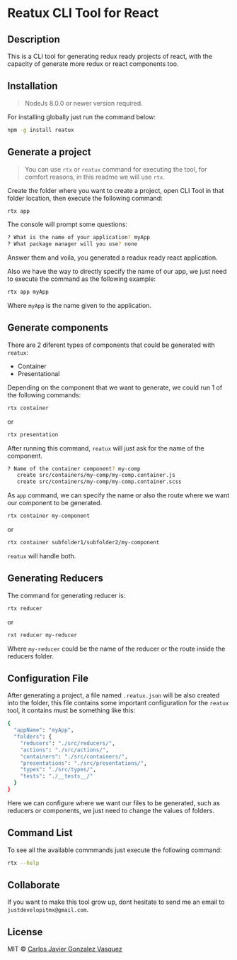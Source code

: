# Reatux CLI Tool for React

## Description
This is a CLI tool for generating redux ready projects of react, with the capacity of generate 
more redux or react components too.

## Installation

> NodeJs 8.0.0 or newer version required.

For installing globally just run the command below:
```bash
npm -g install reatux
```
## Generate a project

> You can use `rtx` or `reatux` command for executing the tool, for comfort reasons, in this readme we will use `rtx`.

Create the folder where you want to create a project, open CLI Tool in that folder location, then execute the following command:

```bash
rtx app
```

The console will prompt some questions:

```bash
? What is the name of your application? myApp
? What package manager will you use? none
```

Answer them and voila, you generated a readux ready react application.

Also we have the way to directly specify the name of our app, we just need to execute the command as the following example:

```bash
rtx app myApp
```
Where `myApp` is the name given to the application.

## Generate components

There are 2 diferent types of components that could be generated with `reatux`:
- Container
- Presentational

Depending on the component that we want to generate, we could run 1 of the following commands:

```bash
rtx container
```
or 

```bash
rtx presentation
```
After running this command, `reatux` will just ask for the name of the component.

```bash
? Name of the container component? my-comp
   create src/containers/my-comp/my-comp.container.js
   create src/containers/my-comp/my-comp.container.scss
```
As `app` command, we can specify the name or also the route where we want our component to be generated.

```bash
rtx container my-component
```
or

```bash
rtx container subfolder1/subfolder2/my-component
```
`reatux` will handle both.

## Generating Reducers

The command for generating reducer is:

```bash
rtx reducer
```

or 

```bash
rxt reducer my-reducer
```
Where `my-reducer` could be the name of the reducer or the route inside the reducers folder.

## Configuration File

After generating a project, a file named `.reatux.json` will be also created into the folder, this file contains some important configuration for the `reatux` tool, it contains must be something like this:
```bash
{
  "appName": "myApp",
  "folders": {
    "reducers": "./src/reducers/",
    "actions": "./src/actions/",
    "containers": "./src/containers/",
    "presentations": "./src/presentations/",
    "types": "./src/types/",
    "tests": "./__tests__/"
  }
}
```
Here we can configure where we want our files to be generated, such as reducers or components, we just need to change  the values of folders.

## Command List
To see all the available commmands just execute the following command:
```bash
rtx --help
```

## Collaborate
If you want to make this tool grow up, dont hesitate to send me an email to `justdevelopitmx@gmail.com`.

## License

MIT © [Carlos Javier Gonzalez Vasquez]()

[npm-image]: https://badge.fury.io/js/generator-reatux.svg
[npm-url]: https://npmjs.org/package/generator-reatux
[travis-image]: https://travis-ci.org/karurosux/generator-reatux.svg?branch=master
[travis-url]: https://travis-ci.org/karurosux/generator-reatux
[daviddm-image]: https://david-dm.org/karurosux/generator-reatux.svg?theme=shields.io
[daviddm-url]: https://david-dm.org/karurosux/generator-reatux
